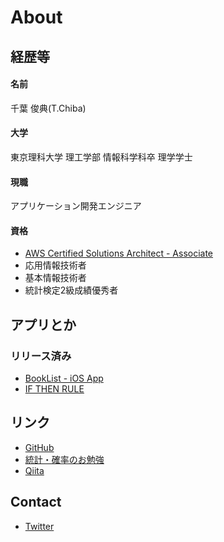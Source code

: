 # About

## 経歴等

#### 名前
千葉 俊典(T.Chiba)

#### 大学
東京理科大学 理工学部 情報科学科卒 理学学士

#### 現職
アプリケーション開発エンジニア

#### 資格
* [AWS Certified Solutions Architect - Associate](https://www.certmetrics.com/amazon/public/badge.aspx?i=1&t=c&d=2019-12-22&ci=AWS01208879)
* 応用情報技術者
* 基本情報技術者
* 統計検定2級成績優秀者

## アプリとか

### リリース済み

* [BookList - iOS App](../apps/BookList/BookList.md)
* [IF THEN RULE](../apps/IF_THEN_RULE/IF_THEN_RULE.md)

## リンク

* [GitHub](https://github.com/Rino-T)
* [統計・確率のお勉強](https://blog.rinotc.com/)
* [Qiita](https://qiita.com/Rino-T)

## Contact

* [Twitter](https://twitter.com/Rino_T_C)